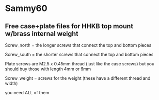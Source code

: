 # Sammy60
## Free case+plate files for HHKB top mount w/brass internal weight

Screw_north = the longer screws that connect the top and bottom pieces

Screw_south = the shorter screws that connect the top and bottom pieces

Plate screws are M2.5 x 0.45mm thread (just like the case screws) but you should buy those with length 4mm or 6mm

Screw_weight = screws for the weight (these have a different thread and width)

you need ALL of them
